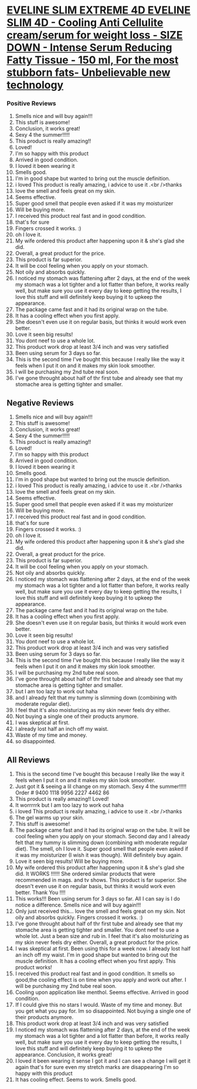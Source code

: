 # [EVELINE SLIM EXTREME 4D EVELINE SLIM 4D - Cooling Anti Cellulite cream/serum for weight loss - SIZE DOWN - Intense Serum Reducing Fatty Tissue - 150 ml, For the most stubborn fats- Unbelievable new technology](https://products.checkmycream.com/products/EVELINE-SLIM-EXTREME-4D-EVELINE-SLIM-4D-Cooling-Anti-Cellulite-creamserum-for-weight-loss-SIZE-DOWN-Intense-Serum-Reducing-Fatty-Tissue-150-ml-For-the-most-stubborn-fats-Unbelievable-new-technology.html)

### Positive Reviews

<ol>
      <li>Smells nice and will buy again!!!</li>
      <li>This stuff is awesome!</li>
      <li>Conclusion, it works great!</li>
      <li>Sexy 4 the summer!!!!!</li>
      <li>This product is really  amazing!!</li>
      <li>Loved!</li>
      <li>I&#x27;m so happy with this product</li>
      <li>Arrived in good condition.</li>
      <li>I loved it been wearing it</li>
      <li>Smells good.</li>
      <li>I&#x27;m in good shape but wanted to bring out the muscle definition.</li>
      <li>i loved This product is really amazing, i advice to use it .&lt;br /&gt;thanks</li>
      <li>love the smell and feels great on my skin.</li>
      <li>Seems effective.</li>
      <li>Super good smell that people even asked if it was my moisturizer</li>
      <li>Will be buying more.</li>
      <li>I received this product real fast and in good condition.</li>
      <li>that&#x27;s for sure</li>
      <li>Fingers crossed it works. :)</li>
      <li>oh I love it.</li>
      <li>My wife ordered this product after happening upon it &amp; she&#x27;s glad she did.</li>
      <li>Overall, a great product for the price.</li>
      <li>This product is far superior.</li>
      <li>It will be cool feeling when you apply on your stomach.</li>
      <li>Not oily and absorbs quickly.</li>
      <li>I noticed my stomach was flattening after 2 days, at the end of the week my stomach was a lot tighter and a lot flatter than before, it works really well, but make sure you use it every day to keep getting the results, I love this stuff and will definitely keep buying it to upkeep the appearance.</li>
      <li>The package came fast and it had its original wrap on the tube.</li>
      <li>It has a cooling effect when you first apply.</li>
      <li>She doesn&#x27;t even use it on regular basis, but thinks it would work even better.</li>
      <li>Love it seen big results!  </li>
      <li>You dont neef to use a whole lot.  </li>
      <li>This product work drop at least 3/4 inch and was very satisfied</li>
      <li>Been using serum for 3 days so far.  </li>
      <li>This is the second time I&#x27;ve bought this because I really like the way it feels when I put it on and it makes my skin look smoother.</li>
      <li>I will be purchasing my 2nd tube real soon.</li>
      <li>I&#x27;ve gone throught about half of thr first tube and already see that my stomache area is getting tighter and smaller.  </li>
</ol>


<h2>Negative Reviews</h2>
<ol>
<li> Smells nice and will buy again!!!</li>
<li> This stuff is awesome!</li>
<li> Conclusion, it works great!</li>
<li> Sexy 4 the summer!!!!!</li>
<li> This product is really  amazing!!</li>
<li> Loved!</li>
<li> I&#x27;m so happy with this product</li>
<li> Arrived in good condition.</li>
<li> I loved it been wearing it</li>
<li> Smells good.</li>
<li> I&#x27;m in good shape but wanted to bring out the muscle definition.</li>
<li> i loved This product is really amazing, i advice to use it .&lt;br /&gt;thanks</li>
<li> love the smell and feels great on my skin.</li>
<li> Seems effective.</li>
<li> Super good smell that people even asked if it was my moisturizer</li>
<li> Will be buying more.</li>
<li> I received this product real fast and in good condition.</li>
<li> that&#x27;s for sure</li>
<li> Fingers crossed it works. :)</li>
<li> oh I love it.</li>
<li> My wife ordered this product after happening upon it &amp; she&#x27;s glad she did.</li>
<li> Overall, a great product for the price.</li>
<li> This product is far superior.</li>
<li> It will be cool feeling when you apply on your stomach.</li>
<li> Not oily and absorbs quickly.</li>
<li> I noticed my stomach was flattening after 2 days, at the end of the week my stomach was a lot tighter and a lot flatter than before, it works really well, but make sure you use it every day to keep getting the results, I love this stuff and will definitely keep buying it to upkeep the appearance.</li>
<li> The package came fast and it had its original wrap on the tube.</li>
<li> It has a cooling effect when you first apply.</li>
<li> She doesn&#x27;t even use it on regular basis, but thinks it would work even better.</li>
<li> Love it seen big results!  </li>
<li> You dont neef to use a whole lot.  </li>
<li> This product work drop at least 3/4 inch and was very satisfied</li>
<li> Been using serum for 3 days so far.  </li>
<li> This is the second time I&#x27;ve bought this because I really like the way it feels when I put it on and it makes my skin look smoother.</li>
<li> I will be purchasing my 2nd tube real soon.</li>
<li> I&#x27;ve gone throught about half of thr first tube and already see that my stomache area is getting tighter and smaller.  </li>
<li> but I am too lazy to work out haha</li>
<li> and I already felt that my tummy is slimming down (combining with moderate regular diet).</li>
<li> I feel that it&#x27;s also moisturizing as my skin never feels dry either.  </li>
<li> Not buying a single one of their products anymore.</li>
<li> I was skeptical at first.</li>
<li> I already lost half an inch off my waist.</li>
<li> Waste of my time and money.</li>
<li> so disappointed.</li>
</ol>

<h2>All Reviews</h2>

<ol>
    <li> This is the second time I&#x27;ve bought this because I really like the way it feels when I put it on and it makes my skin look smoother.</li>
    <li> Just got it &amp; seeing a lil change on my stomach. Sexy 4 the summer!!!!! Order # 9400 1118 9956 2227 4462 86</li>
    <li> This product is really  amazing!! Loved!</li>
    <li> It worrrrrk but I am too lazy to work out haha</li>
    <li> i loved This product is really amazing, i advice to use it .&lt;br /&gt;thanks</li>
    <li> The gel warms up your skin.</li>
    <li> This stuff is awesome!</li>
    <li> The package came fast and it had its original wrap on the tube. It will be cool feeling when you apply on your stomach. Second day and I already felt that my tummy is slimming down (combining with moderate regular diet). The smell, oh I love it. Super good smell that people even asked if it was my moisturizer (I wish it was though). Will definitely buy again.</li>
    <li> Love it seen big results!  Will be buying more.</li>
    <li> My wife ordered this product after happening upon it &amp; she&#x27;s glad she did. It WORKS !!!!!! She ordered similar products that were recommended in mags. and tv shows. This product is far superior. She doesn&#x27;t even use it on regular basis, but thinks it would work even better. Thank You !!!!</li>
    <li> This works!!!  Been using serum for 3 days so far.  All I can say is I do notice a difference. Smells nice and will buy again!!!</li>
    <li> Only just received this... love the smell and feels great on my skin. Not oily and absorbs quickly. Fingers crossed it works. :)</li>
    <li> I&#x27;ve gone throught about half of thr first tube and already see that my stomache area is getting tighter and smaller.  You dont neef to use a whole lot.  Just a bean size and rub in.  I feel that it&#x27;s also moisturizing as my skin never feels dry either.  Overall, a great product for the price.</li>
    <li> I was skeptical at first. Been using this for a week now. I already lost half an inch off my waist. I&#x27;m in good shape but wanted to bring out the muscle definition. It has a cooling effect when you first apply. This product works!</li>
    <li> I received this product real fast and in good condition. It smells so good,the cooling effect is on time when you apply and work out after. I will be purchasing my 2nd tube real soon.</li>
    <li> Cooling upon application like menthol. Seems effective. Arrived in good condition.</li>
    <li> If I could give this no stars I would. Waste of my time and money. But you get what you pay for. Im so disappointed. Not buying a single one of their products anymore.</li>
    <li> This product work drop at least 3/4 inch and was very satisfied</li>
    <li> I noticed my stomach was flattening after 2 days, at the end of the week my stomach was a lot tighter and a lot flatter than before, it works really well, but make sure you use it every day to keep getting the results, I love this stuff and will definitely keep buying it to upkeep the appearance. Conclusion, it works great!</li>
    <li> I loved it been wearing it sense I got it and I can see a change I will get it again that&#x27;s for sure even my stretch marks are disappearing I&#x27;m so happy with this product</li>
    <li> It has cooling effect. Seems to work. Smells good.</li>
</ol>




